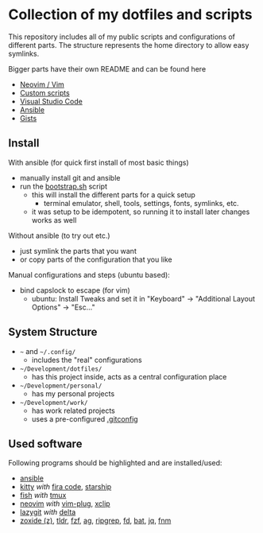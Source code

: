 # Collection of my dotfiles and scripts

This repository includes all of my public scripts and configurations of different parts.
The structure represents the home directory to allow easy symlinks.

Bigger parts have their own README and can be found here
* [Neovim / Vim](./.config/nvim)
* [Custom scripts](./custom-scripts)
* [Visual Studio Code](./.config/Code/User)
* [Ansible](./ansible)
* [Gists](https://gist.github.com/eckon)


## Install

With ansible (for quick first install of most basic things)
* manually install git and ansible
* run the [bootstrap.sh](./ansible/bootstrap.sh) script
  * this will install the different parts for a quick setup
    * terminal emulator, shell, tools, settings, fonts, symlinks, etc.
  * it was setup to be idempotent, so running it to install later changes works as well

Without ansible (to try out etc.)
* just symlink the parts that you want
* or copy parts of the configuration that you like

Manual configurations and steps (ubuntu based):
* bind capslock to escape (for vim)
  * ubuntu: Install Tweaks and set it in "Keyboard" -> "Additional Layout Options" -> "Esc..."


## System Structure

* `~` and `~/.config/`
  * includes the "real" configurations
* `~/Development/dotfiles/`
  * has this project inside, acts as a central configuration place
* `~/Development/personal/`
  * has my personal projects
* `~/Development/work/`
  * has work related projects
  * uses a pre-configured [.gitconfig](./.config/gitconfig/work)


## Used software

Following programs should be highlighted and are installed/used:
* [ansible](https://github.com/ansible/ansible)
* [kitty](https://github.com/kovidgoyal/kitty) _with_ [fira code](https://github.com/tonsky/FiraCode), [starship](https://github.com/starship/starship)
* [fish](https://github.com/fish-shell/fish-shell) _with_ [tmux](https://github.com/tmux/tmux)
* [neovim](https://github.com/neovim/neovim) _with_ [vim-plug](https://github.com/junegunn/vim-plug), [xclip](https://wiki.ubuntuusers.de/xclip/)
* [lazygit](https://github.com/jesseduffield/lazygit) _with_ [delta](https://github.com/dandavison/delta)
* [zoxide (z)](https://github.com/ajeetdsouza/zoxide), [tldr](https://github.com/tldr-pages/tldr), [fzf](https://github.com/junegunn/fzf), [ag](https://github.com/ggreer/the_silver_searcher), [ripgrep](https://github.com/BurntSushi/ripgrep), [fd](https://github.com/sharkdp/fd), [bat](https://github.com/sharkdp/bat), [jq](https://github.com/stedolan/jq), [fnm](https://github.com/Schniz/fnm)
